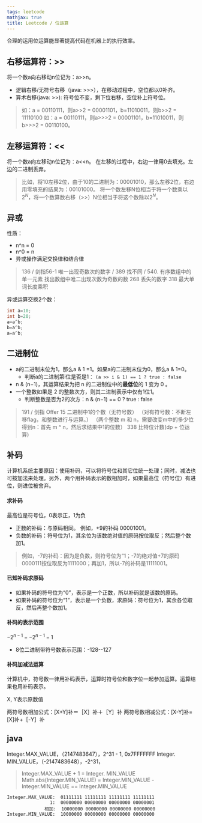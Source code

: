 ```yaml
---
tags: leetcode
mathjax: true 
title: Leetcode / 位运算 
---
```

合理的运用位运算能显著提高代码在机器上的执行效率。
<!-- more -->
## 右移运算符：>>

将一个数a向右移动n位记为：a>>n。

- 逻辑右移/无符号右移（java: >>>），在移动过程中，空位都以0补齐。
- 算术右移(java: >>): 符号位不变，剩下位右移，空位补上符号位。 

> 如：a  =  00110111，则a>>2    = 00001101，b=11010011，则b>>2   =  11110100
> 如：a  =  00110111，则a>>>2  = 00001101，b=11010011，则b>>>2 =  00110100。


## 左移运算符：<<

将一个数a向左移动n位记为：a<<n。 
在左移的过程中，右边一律用0去填充。左边的二进制丢弃。
> 比如，将10左移2位，由于10的二进制为：00001010，那么左移2位，右边用零填充的结果为：00101000。
>  将一个数左移N位相当于将一个数乘以$2^N$，将一个数算数右移（>>）N位相当于将这个数除以$2^N$。 

## 异或

性质：
- n^n = 0
- n^0 = n
- 异或操作满足交换律和结合律

> 136 / 剑指56-1 唯一出现奇数次的数字 / 389 找不同 / 540. 有序数组中的单一元素
> 找出数组中唯二出现次数为奇数的数
> 268 丢失的数字
> 318 最大单词长度乘积

异或运算交换2个数： 

```c
int a=10; 
int b=20; 
a=a^b; 
b=a^b; 
a=a^b; 
```

## 二进制位

- a的二进制末位为1，那么a & 1 =1。如果a的二进制末位为0，那么a & 1=0。
    -  判断a的二进制第i位是否是1： `(a >> i & 1) == 1 ? true : false`
-  n & (n−1)，其运算结果为把 n 的二进制位中的**最低位**的 1 变为 0 。
-  一个整数如果是 2 的整数次方，则其二进制表示中仅有1位1。
    -  判断整数是否为2的次方：n & (n−1) == 0 ? true : false

> 191 / 剑指 Offer 15 二进制中1的个数（无符号数）
> （对有符号数：不断左移flag，和整数进行与运算。）
> （两个整数 m 和 n，需要改变m中的多少位得到n：首先 m ^ n，然后求结果中1的位数）
> 338 比特位计数(dp + 位运算)


## 补码

计算机系统主要原因：使用补码，可以将符号位和其它位统一处理；同时，减法也可按加法来处理。另外，两个用补码表示的数相加时，如果最高位（符号位）有进位，则进位被舍弃。

#### 求补码

最高位是符号位，0表示正，1为负

- 正数的补码：与原码相同。
  例如，+9的补码 00001001。
- 负数的补码：符号位为1，其余位为该数绝对值的原码按位取反；然后整个数加1。

> 例如，-7的补码：因为是负数，则符号位为“1；-7的绝对值+7的原码0000111按位取反为1111000；再加1，所以-7的补码是11111001。

#### 已知补码求原码

- 如果补码的符号位为“0”，表示是一个正数，所以补码就是该数的原码。
- 如果补码的符号位为“1”，表示是一个负数，求原码：符号位为1，其余各位取反，然后再整个数加1。

#### 补码的表示范围

$-2^{n-1} --2^{n-1} -1$

- 8位二进制带符号数表示范围：-128--127

#### 补码加减法运算

计算机中，符号数一律用补码表示，运算时符号位和数字位一起参加运算。运算结果也用补码表示。

X, Y表示原数值

两符号数相加公式：[X+Y]补＝［X］补＋［Y］补
两符号数相减公式：[X-Y]补=[X]补+［-Y］补

## java

Integer.MAX_VALUE，（2147483647），2^31 - 1, 0x7FFFFFFF
Integer. MIN_VALUE，（-2147483648），-2^31， 

> Integer.MAX_VALUE + 1 = Integer. MIN_VALUE
> Math.abs(Integer.MIN_VALUE) = Integer.MIN_VALUE
> -Integer.MIN_VALUE == Integer.MIN_VALUE

```
Integer.MAX_VALUE:  01111111 11111111 11111111 11111111
			    1:  00000000 00000000 00000000 00000001
		      相加:  10000000 00000000 00000000 00000000
Integer.MIN_VALUE:  10000000 00000000 00000000 00000000

```

